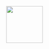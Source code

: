<div id="header" align="center">
  <img src="[https://media.giphy.com/media/M9gbBd9nbDrOTu1Mqx/giphy.gif](https://media.tenor.com/GN73MKBawZYAAAAi/busy-cute.gif)https://media.tenor.com/GN73MKBawZYAAAAi/busy-cute.gif" width="100"/>
</div>
